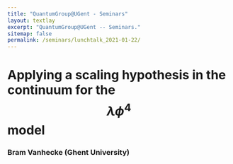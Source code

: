 ```yaml
---
title: "QuantumGroup@UGent - Seminars"
layout: textlay
excerpt: "QuantumGroup@UGent -- Seminars."
sitemap: false
permalink: /seminars/lunchtalk_2021-01-22/
---
```


# Applying a scaling hypothesis in the continuum for the $$\lambda \phi^4$$ model
### Bram Vanhecke (Ghent University)
